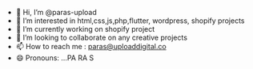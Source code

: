 - 👋 Hi, I’m @paras-upload
- 👀 I’m interested in html,css,js,php,flutter, wordpress, shopify projects
- 🌱 I’m currently working on shopify project
- 💞️ I’m looking to collaborate on any creative projects
- 📫 How to reach me : paras@uploaddigital.co
- 😄 Pronouns: ...PA RA S

<!---
paras-upload/paras-upload is a ✨ special ✨ repository because its `README.md` (this file) appears on your GitHub profile.
You can click the Preview link to take a look at your changes.
--->
